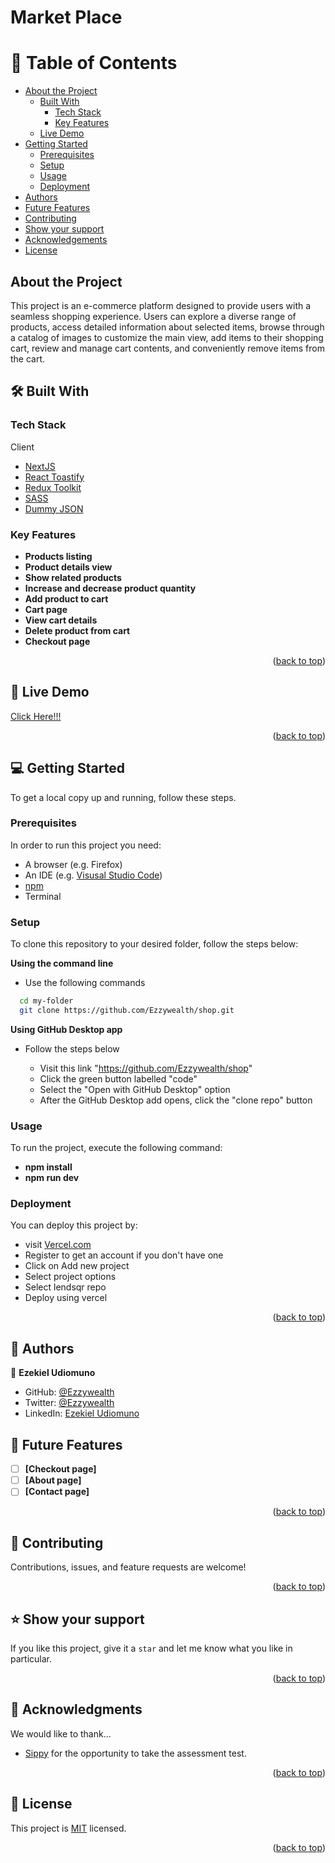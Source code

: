 <a name="readme-top"></a>

# Market Place

# 📗 Table of Contents

- [About the Project](#about-project)
  - [Built With](#built-with)
    - [Tech Stack](#tech-stack)
    - [Key Features](#key-features)
  - [Live Demo](#live-demo)
- [Getting Started](#getting-started)
  - [Prerequisites](#prerequisites)
  - [Setup](#setup)
  - [Usage](#usage)
  - [Deployment](#triangular_flag_on_post-deployment)
- [Authors](#authors)
- [Future Features](#future-features)
- [Contributing](#contributing)
- [Show your support](#support)
- [Acknowledgements](#acknowledgements)
- [License](#license)

## About the Project <a name="about-project"></a>

This project is an e-commerce platform designed to provide users with a seamless shopping experience. Users can explore a diverse range of products, access detailed information about selected items, browse through a catalog of images to customize the main view, add items to their shopping cart, review and manage cart contents, and conveniently remove items from the cart.

## 🛠 Built With <a name="built-with"></a>

### Tech Stack <a name="tech-stack"></a>

<summary>Client</summary>
<ul>
  <li><a href="https://reactjs.org/">NextJS</a></li>
  <li><a href="https://www.npmjs.com/package/react-toastify">React Toastify</a></li>
  <li><a href="https://redux.js.org/redux-toolkit/overview">Redux Toolkit</a></li>
  <li><a href="https://sass-lang.com/documentation/">SASS</a></li>
  <li><a href="https://dummyjson.com/">Dummy JSON</a></li>

</ul>

### Key Features <a name="key-features"></a>

- **Products listing**
- **Product details view**
- **Show related products**
- **Increase and decrease product quantity**
- **Add product to cart**
- **Cart page**
- **View cart details**
- **Delete product from cart**
- **Checkout page**

<p align="right">(<a href="#readme-top">back to top</a>)</p>

## 🚀 Live Demo <a name="live-demo"></a>

[Click Here!!!](https://ezekiel-udiomuno-lendsqr-fe-test.vercel.app/)

<p align="right">(<a href="#readme-top">back to top</a>)</p>

## 💻 Getting Started <a name="getting-started"></a>

To get a local copy up and running, follow these steps.

### Prerequisites

In order to run this project you need:

- A browser (e.g. Firefox)
- An IDE (e.g. [Visusal Studio Code](https://code.visualstudio.com/download))
- [npm](https://nodejs.org/en/)
- Terminal

### Setup

To clone this repository to your desired folder, follow the steps below:

**Using the command line**

- Use the following commands

```sh
  cd my-folder
  git clone https://github.com/Ezzywealth/shop.git
```

**Using GitHub Desktop app**

- Follow the steps below

  - Visit this link "https://github.com/Ezzywealth/shop"
  - Click the green button labelled "code"
  - Select the "Open with GitHub Desktop" option
  - After the GitHub Desktop add opens, click the "clone repo" button

### Usage

To run the project, execute the following command:

- **npm install**
- **npm run dev**

### Deployment

You can deploy this project by:

- visit [Vercel.com](https://vercel.com)
- Register to get an account if you don't have one
- Click on Add new project
- Select project options
- Select lendsqr repo
- Deploy using vercel

<p align="right">(<a href="#readme-top">back to top</a>)</p>

## 👥 Authors <a name="authors"></a>

👤 **Ezekiel Udiomuno**

- GitHub: [@Ezzywealth](https://github.com/Ezzywealth)
- Twitter: [@Ezzywealth](https://twitter.com/EzzyWealth)
- LinkedIn: [Ezekiel Udiomuno](https://linkedin.com/in/ezekiel-udiomnuno)

## 🔭 Future Features <a name="future-features"></a>

- [ ] **[Checkout page]**
- [ ] **[About page]**
- [ ] **[Contact page]**

<p align="right">(<a href="#readme-top">back to top</a>)</p>

## 🤝 Contributing <a name="contributing"></a>

Contributions, issues, and feature requests are welcome!

<p align="right">(<a href="#readme-top">back to top</a>)</p>

## ⭐️ Show your support <a name="support"></a>

If you like this project, give it a `star` and let me know what you like in
particular.

<p align="right">(<a href="#readme-top">back to top</a>)</p>

## 🙏 Acknowledgments <a name="acknowledgements"></a>

We would like to thank...

- [Sippy](https://www.sippy.life/) for the opportunity to take the assessment test.

<p align="right">(<a href="#readme-top">back to top</a>)</p>

## 📝 License <a name="license"></a>

This project is [MIT](./LICENSE.md) licensed.

<p align="right">(<a href="#readme-top">back to top</a>)</p>
